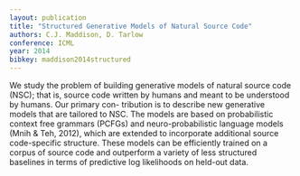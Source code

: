 ```yaml
---
layout: publication
title: "Structured Generative Models of Natural Source Code"
authors: C.J. Maddison, D. Tarlow
conference: ICML
year: 2014
bibkey: maddison2014structured
---
```

We study the problem of building generative
models of natural source code (NSC); that is,
source code written by humans and meant to
be understood by humans. Our primary con-
tribution is to describe new generative models
that are tailored to NSC. The models are based
on probabilistic context free grammars (PCFGs)
and neuro-probabilistic language models (Mnih
& Teh, 2012), which are extended to incorporate
additional source code-specific structure. These
models can be efficiently trained on a corpus
of source code and outperform a variety of less
structured baselines in terms of predictive log
likelihoods on held-out data.

